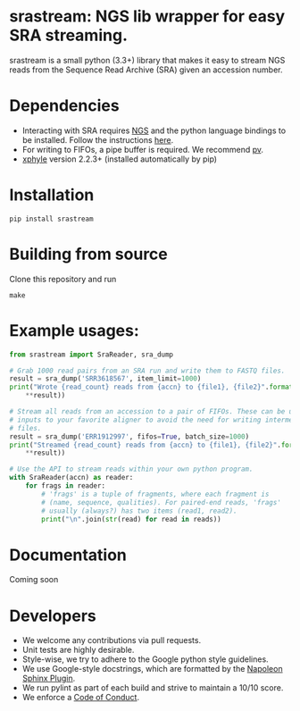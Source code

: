 # srastream: NGS lib wrapper for easy SRA streaming.

srastream is a small python (3.3+) library that makes it easy to stream NGS reads from the Sequence Read Archive (SRA) given an accession number.

# Dependencies

* Interacting with SRA requires [NGS](https://github.com/ncbi/ngs) and the python language bindings to be installed. Follow the instructions [here](https://github.com/ncbi/ngs/wiki/Building-and-Installing-from-Source).
* For writing to FIFOs, a pipe buffer is required. We recommend [pv](https://linux.die.net/man/1/pv).
* [xphyle](https://github.com/jdidion/xphyle) version 2.2.3+ (installed automatically by pip)

# Installation

```
pip install srastream
```

# Building from source

Clone this repository and run

```
make
```

# Example usages:

```python
from srastream import SraReader, sra_dump

# Grab 1000 read pairs from an SRA run and write them to FASTQ files.
result = sra_dump('SRR3618567', item_limit=1000)
print("Wrote {read_count} reads from {accn} to {file1}, {file2}".format(
    **result))

# Stream all reads from an accession to a pair of FIFOs. These can be used as
# inputs to your favorite aligner to avoid the need for writing intermediate
# files.
result = sra_dump('ERR1912997', fifos=True, batch_size=1000)
print("Streamed {read_count} reads from {accn} to {file1}, {file2}".format(
    **result))

# Use the API to stream reads within your own python program.
with SraReader(accn) as reader:
    for frags in reader:
        # 'frags' is a tuple of fragments, where each fragment is
        # (name, sequence, qualities). For paired-end reads, 'frags'
        # usually (always?) has two items (read1, read2).
        print("\n".join(str(read) for read in reads))
```

# Documentation

Coming soon

# Developers

* We welcome any contributions via pull requests.
* Unit tests are highly desirable.
* Style-wise, we try to adhere to the Google python style guidelines.
* We use Google-style docstrings, which are formatted by the [Napoleon Sphinx Plugin](https://pypi.python.org/pypi/sphinxcontrib-napoleon).
* We run pylint as part of each build and strive to maintain a 10/10 score.
* We enforce a [Code of Conduct](CODE_OF_CONDUCT.md).
